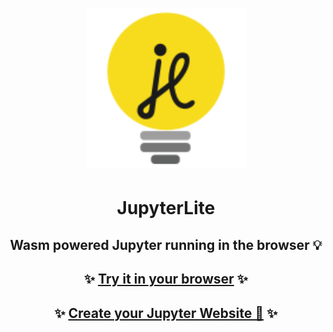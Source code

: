 <h1 align="center">
  <img
      alt="JupyterLite"
      src="https://raw.githubusercontent.com/jupyterlite/jupyterlite/main/docs/_static/icon.svg"
      width="256"
    />
</h1>

<h1 align="center">
  JupyterLite  
</h1>

<h2 align="center">
  Wasm powered Jupyter running in the browser 💡
</h2>

<h2 align="center">
  ✨ <a href="https://jupyterlite.github.io/demo">Try it in your browser</a> ✨
</h2>

<h2 align="center">
  ✨ <a href="https://github.com/jupyterlite/demo">Create your Jupyter Website 🚀</a> ✨
</h2>
